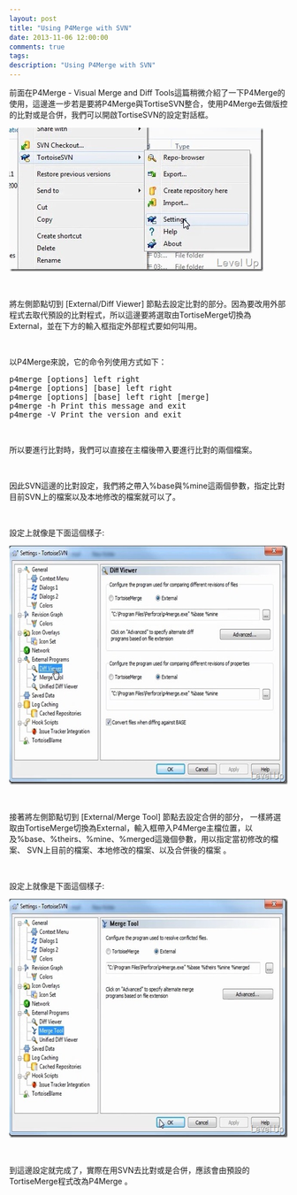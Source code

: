 ```yaml
---
layout: post
title: "Using P4Merge with SVN"
date: 2013-11-06 12:00:00
comments: true
tags: 
description: "Using P4Merge with SVN"
---
```

<p>
	前面在P4Merge - Visual Merge and Diff Tools這篇稍微介紹了一下P4Merge的使用，這邊進一步若是要將P4Merge與TortiseSVN整合，使用P4Merge去做版控的比對或是合併，我們可以開啟TortiseSVN的設定對話框。</p>
<p>
	<img alt="ScreenClip.2" border="0" height="260" src="\images\posts\5b03aeb5-cf0a-49ea-9527-9a5aa9aca58a\ScreenClip.2_thumb.jpg" style="border-top: 0px; border-right: 0px; border-bottom: 0px; border-left: 0px" width="460" /></p>
<p>
	 </p>
<p>
	將左側節點切到 [External/Diff Viewer] 節點去設定比對的部分。因為要改用外部程式去取代預設的比對程式，所以這邊要將選取由TortiseMerge切換為External，並在下方的輸入框指定外部程式要如何叫用。</p>
<p>
	 </p>
<p>
	以P4Merge來說，它的命令列使用方式如下：</p>
<div class="wlWriterSmartContent" id="scid:812469c5-0cb0-4c63-8c15-c81123a09de7:1fc06df0-01fc-4513-b42b-046557cf537e" style="float: none; padding-bottom: 0px; padding-top: 0px; padding-left: 0px; margin: 0px; display: inline; padding-right: 0px">
	<pre class="xml" name="code">
p4merge [options] left right
p4merge [options] [base] left right
p4merge [options] [base] left right [merge]
p4merge -h Print this message and exit
p4merge -V Print the version and exit </pre>
</div>
<p>
	 </p>
<p>
	所以要進行比對時，我們可以直接在主檔後帶入要進行比對的兩個檔案。</p>
<p>
	 </p>
<p>
	因此SVN這邊的比對設定，我們將之帶入%base與%mine這兩個參數，指定比對目前SVN上的檔案以及本地修改的檔案就可以了。</p>
<p>
	 </p>
<p>
	設定上就像是下面這個樣子:</p>
<p>
	<img alt="ScreenClip" border="0" height="432" src="\images\posts\5b03aeb5-cf0a-49ea-9527-9a5aa9aca58a\ScreenClip_thumb.jpg" style="border-top: 0px; border-right: 0px; border-bottom: 0px; border-left: 0px" width="644" /></p>
<p>
	 </p>
<p>
	接著將左側節點切到 [External/Merge Tool] 節點去設定合併的部分， 一樣將選取由TortiseMerge切換為External，輸入框帶入P4Merge主檔位置，以及%base、%theirs、%mine、%merged這幾個參數，用以指定當初修改的檔案、 SVN上目前的檔案、本地修改的檔案、以及合併後的檔案 。</p>
<p>
	 </p>
<p>
	設定上就像是下面這個樣子:</p>
<p>
	<img alt="ScreenClip.3" border="0" height="432" src="\images\posts\5b03aeb5-cf0a-49ea-9527-9a5aa9aca58a\ScreenClip.3_thumb.jpg" style="border-top: 0px; border-right: 0px; border-bottom: 0px; border-left: 0px" width="644" /></p>
<p>
	 </p>
<p>
	到這邊設定就完成了，實際在用SVN去比對或是合併，應該會由預設的TortiseMerge程式改為P4Merge 。</p>
